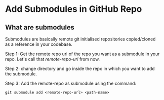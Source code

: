 # Add Submodules in GitHub Repo

## What are submodules

Submodules are basically remote git initialised repositories copied/cloned as a reference in your codebase.

Step 1: Get the remote repo url of the repo you want as a submodule in your repo. Let's call that *remote-repo-url* from now.

Step 2: change directory and go inside the repo in which you want to add the submodule.

Step 3: Add the remote-repo as submodule using the command:

```closure
git submodule add <remote-repo-url> <path-name>
```
